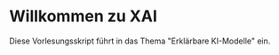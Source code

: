 # Willkommen zu XAI

Diese Vorlesungsskript führt in das Thema "Erklärbare KI-Modelle" ein.

```{tableofcontents}
```
